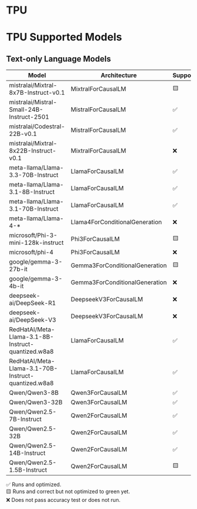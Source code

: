 # TPU

# TPU Supported Models
## Text-only Language Models

| Model                                               | Architecture                   | Supported |
|-----------------------------------------------------|--------------------------------|-----------|
| mistralai/Mixtral-8x7B-Instruct-v0.1                | MixtralForCausalLM             | 🟨 |
| mistralai/Mistral-Small-24B-Instruct-2501           | MistralForCausalLM             | ✅ |
| mistralai/Codestral-22B-v0.1                        | MistralForCausalLM             | ✅ |
| mistralai/Mixtral-8x22B-Instruct-v0.1               | MixtralForCausalLM             | ❌ |
| meta-llama/Llama-3.3-70B-Instruct                   | LlamaForCausalLM               | ✅ |
| meta-llama/Llama-3.1-8B-Instruct                    | LlamaForCausalLM               | ✅ |
| meta-llama/Llama-3.1-70B-Instruct                   | LlamaForCausalLM               | ✅ |
| meta-llama/Llama-4-*                                | Llama4ForConditionalGeneration | ❌ |
| microsoft/Phi-3-mini-128k-instruct                  | Phi3ForCausalLM                | 🟨 |
| microsoft/phi-4                                     | Phi3ForCausalLM                | ❌ |
| google/gemma-3-27b-it                               | Gemma3ForConditionalGeneration | 🟨 |
| google/gemma-3-4b-it                                | Gemma3ForConditionalGeneration | ❌ |
| deepseek-ai/DeepSeek-R1                             | DeepseekV3ForCausalLM          | ❌ |
| deepseek-ai/DeepSeek-V3                             | DeepseekV3ForCausalLM          | ❌ |
| RedHatAI/Meta-Llama-3.1-8B-Instruct-quantized.w8a8  | LlamaForCausalLM               | ✅ |
| RedHatAI/Meta-Llama-3.1-70B-Instruct-quantized.w8a8 | LlamaForCausalLM               | ✅ |
| Qwen/Qwen3-8B                                       | Qwen3ForCausalLM               | ✅ |
| Qwen/Qwen3-32B                                      | Qwen3ForCausalLM               | ✅ |
| Qwen/Qwen2.5-7B-Instruct                            | Qwen2ForCausalLM               | ✅ |
| Qwen/Qwen2.5-32B                                    | Qwen2ForCausalLM               | ✅ |
| Qwen/Qwen2.5-14B-Instruct                           | Qwen2ForCausalLM               | ✅ |
| Qwen/Qwen2.5-1.5B-Instruct                          | Qwen2ForCausalLM               | 🟨 |

✅ Runs and optimized.  
🟨 Runs and correct but not optimized to green yet.  
❌ Does not pass accuracy test or does not run.  
